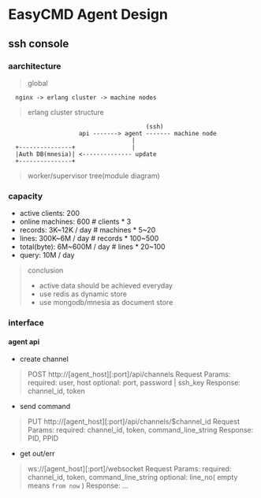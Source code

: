 # EasyCMD Agent Design

## ssh console

### aarchitecture

> global

      nginx -> erlang cluster -> machine nodes

> erlang cluster structure


                                           (ssh)
                        api -------> agent ------- machine node
                                       |
      +---------------+                |
      |Auth DB(mnesia)| <-------------- update
      +---------------+

> worker/supervisor tree(module diagram)


### capacity
* active clients:     200                  
* online machines:    600              # clients  * 3
* records:            3K~12K   / day   # machines * 5~20
* lines:              300K~6M  / day   # records  * 100~500
* total(byte):        6M~600M  / day   # lines    * 20~100
* query:              10M      / day

> conclusion
> * active data should be achieved everyday
> * use redis as dynamic store
> * use mongodb/mnesia as document store

### interface

#### agent api

* create channel
> POST http://[agent\_host][:port]/api/channels
> Request Params: 
>   required: user, host
>   optional: port, password | ssh\_key
> Response:
>   channel\_id, token

* send command
> PUT http://[agent\_host][:port]/api/channels/$channel\_id
> Request Params:
>   required: channel\_id, token, command\_line\_string
> Response:
>   PID, PPID

* get out/err
> ws://[agent\_host][:port]/websocket
> Request Params:
>   required: channel\_id, token, command\_line\_string
>   optional: line\_no( empty means `from now` )
> Response: ...
